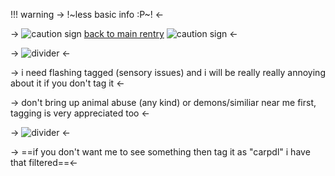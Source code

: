 !!! warning -> !~less basic info :P~! <-

-> ![caution sign](https://64.media.tumblr.com/f46a69e6ba0b91dc80bd17ebb6cd78a5/a61883bb438f54fd-0f/s75x75_c1/4e17ac8904795774ddf09cf36341f160f3f3d1e8.gifv)  [back to main rentry](https://rentry.co/gellycupcake200) ![caution sign](https://64.media.tumblr.com/f46a69e6ba0b91dc80bd17ebb6cd78a5/a61883bb438f54fd-0f/s75x75_c1/4e17ac8904795774ddf09cf36341f160f3f3d1e8.gifv) <-

-> ![divider](https://gifcity.carrd.co/assets/images/gallery41/3ddfb6aa.gif?v=26dffab5) <-

-> i need flashing tagged (sensory issues) and i will be really really annoying about it if you don't tag it <-

-> don't bring up animal abuse (any kind) or demons/similiar near me first, tagging is very appreciated too <- 

-> ![divider](https://gifcity.carrd.co/assets/images/gallery41/3ddfb6aa.gif?v=26dffab5) <-

-> ==if you don't want me to see something then tag it as "carpdl" i have that filtered==<-